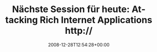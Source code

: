 ---
retweeted: false
source: <a href="http://twitter.com" rel="nofollow">Twitter Web Client</a>
entities:
  hashtags:
  - text: 25c3
    indices:
    - '98'
    - '103'
  symbols: []
  user_mentions: []
  urls: []
display_text_range:
- '0'
- '103'
favorite_count: '0'
id_str: '1082231761'
truncated: false
retweet_count: '0'
id: '1082231761'
created_at: Sun Dec 28 12:54:28 +0000 2008
favorited: false
full_text: 'Nächste Session für heute: Attacking Rich Internet Applications http://preview.tinyurl.com/72skfo
  #25c3'
lang: de
tags:
- 25c3
- pesos/twitter
date: '2008-12-28T12:54:28+00:00'
src: https://twitter.com/bascht/status/1082231761
original_url: https://twitter.com/bascht/status/1082231761
type: twitter_tweet
text: 'Nächste Session für heute: Attacking Rich Internet Applications http://preview.tinyurl.com/72skfo
  #25c3'
title: 'Nächste Session für heute: Attacking Rich Internet Applications http://'

---